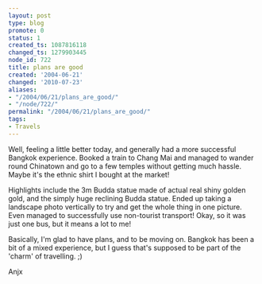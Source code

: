 ```yaml
---
layout: post
type: blog
promote: 0
status: 1
created_ts: 1087816118
changed_ts: 1279903445
node_id: 722
title: plans are good
created: '2004-06-21'
changed: '2010-07-23'
aliases:
- "/2004/06/21/plans_are_good/"
- "/node/722/"
permalink: "/2004/06/21/plans_are_good/"
tags:
- Travels
---
```

Well, feeling a little better today, and generally had a more successful Bangkok experience.  Booked a train to Chang Mai and managed to wander round Chinatown and go to a few temples without getting much hassle.  Maybe it's the ethnic shirt I bought at the market!  
<!--break-->
Highlights include the 3m Budda statue made of actual real shiny golden gold, and the simply huge reclining Budda statue.  Ended up taking a landscape photo vertically to try and get the whole thing in one picture.  Even managed to successfully use non-tourist transport!  Okay, so it was just one bus, but it means a lot to me!

Basically, I'm glad to have plans, and to be moving on.  Bangkok has been a bit of a mixed experience, but I guess that's supposed to be part of the 'charm' of travelling. ;)

Anjx
